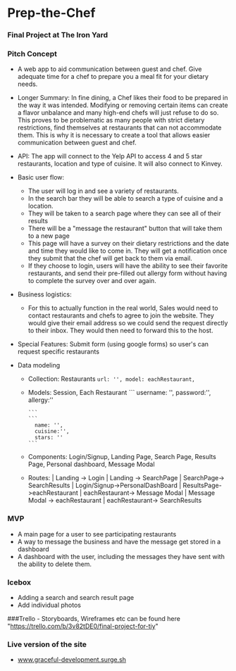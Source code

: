 # Prep-the-Chef

### Final Project at The Iron Yard


### Pitch Concept
-  A web app to aid communication between guest and chef. Give adequate time for a chef to prepare you a meal fit for your dietary needs.

- Longer Summary: In fine dining, a Chef likes their food to be prepared in the way it was intended. Modifying or removing certain items can create a flavor unbalance and many high-end chefs will just refuse to do so. This proves to be problematic as many people with strict dietary restrictions, find themselves at restaurants that can not accommodate them. This is why it is necessary to create a tool that allows easier communication between guest and chef.

- API: The app will connect to the Yelp API to access 4 and 5 star restaurants, location and type of cuisine. It will also connect to Kinvey.

- Basic user flow:
    - The user will log in and see a variety of restaurants.
    - In the search bar they will be able to search a type of cuisine and a location.
    - They will be taken to a search page where they can see all of their results
    - There will be a "message the restaurant" button that will take them to a new page
    - This page will have a survey on their dietary restrictions and the date and time they would like to come in. They will get a notification once they submit that the chef will get back to them via email.
    - If they choose to login, users will have the ability to see their favorite restaurants, and send their pre-filled out allergy form without having to complete the survey over and over again.

- Business logistics:
    - For this to actually function in the real world, Sales would need to contact restaurants and chefs to agree to join the website. They would give their email address so we could send the request directly to their inbox. They would then need to forward this to the host.

- Special Features: Submit form (using google forms) so user's can request specific restaurants

- Data modeling

  - Collection: Restaurants
        ```
        url: '',
        model: eachRestaurant,
        ```
  - Models: Session, Each Restaurant
        ```
          username: '',
          password:'',
          allergy:''

        ```
        ```
          name: '',
          cuisine:'',
          stars: ''
        ```
  - Components: Login/Signup, Landing Page, Search Page, Results Page, Personal dashboard, Message Modal

  - Routes: | Landing -> Login | Landing -> SearchPage | SearchPage-> SearchResults | Login/Signup->PersonalDashBoard | ResultsPage->eachRestaurant | eachRestaurant-> Message Modal | Message Modal -> eachRestaurant | eachRestaurant-> SearchResults


### MVP
  - A main page for a user to see participating restaurants
  - A way to message the business and have the message get stored in a dashboard
  - A dashboard with the user, including the messages they have sent with the ability to delete them.

### Icebox
  - Adding a search and search result page
  - Add individual photos

###Trello
    - Storyboards, Wireframes etc can be found here "https://trello.com/b/3v82tDE0/final-project-for-tiy"

### Live version of the site
  - www.graceful-development.surge.sh
